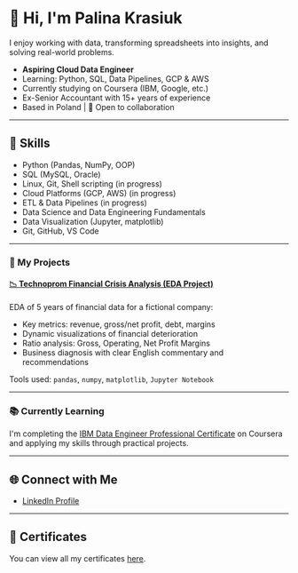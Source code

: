 # 👋 Hi, I'm Palina Krasiuk

I enjoy working with data, transforming spreadsheets into insights, and solving real-world problems.

- **Aspiring Cloud Data Engineer**  
- Learning: Python, SQL, Data Pipelines, GCP & AWS  
- Currently studying on Coursera (IBM, Google, etc.)  
- Ex-Senior Accountant with 15+ years of experience  
- Based in Poland | 🤝 Open to collaboration  

---

## 🧠 Skills 
- Python (Pandas, NumPy, OOP)
- SQL (MySQL, Oracle)
- Linux, Git, Shell scripting (in progress)
- Cloud Platforms (GCP, AWS) (in progress)
- ETL & Data Pipelines (in progress)
- Data Science and Data Engineering Fundamentals
- Data Visualization (Jupyter, matplotlib)
- Git, GitHub, VS Code

---


### 🚀 My Projects

#### [📉 Technoprom Financial Crisis Analysis (EDA Project)](https://github.com/CloudDataPalina/CloudDataPalina/tree/main/BankruptcyAnalysis)
EDA of 5 years of financial data for a fictional company:
- Key metrics: revenue, gross/net profit, debt, margins
- Dynamic visualizations of financial deterioration
- Ratio analysis: Gross, Operating, Net Profit Margins
- Business diagnosis with clear English commentary and recommendations

 Tools used: `pandas`, `numpy`, `matplotlib`, `Jupyter Notebook`

---

### 📚 Currently Learning
I'm completing the [IBM Data Engineer Professional Certificate](https://www.coursera.org/professional-certificates/ibm-data-engineer) on Coursera and applying my skills through practical projects.

---

## 🌐 Connect with Me
- [LinkedIn Profile](https://www.linkedin.com/in/palina-krasiuk-954404372/)

---

## 📜 Certificates
You can view all my certificates [here](certificates/certificates.md).
